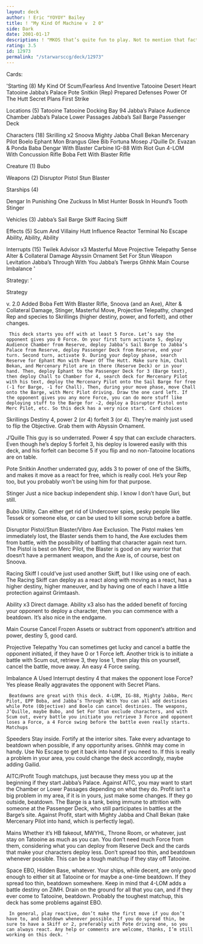 ```yaml
---
layout: deck
author: ! Eric "YOYOY" Bailey
title: ! "My Kind Of Machine v  2 0"
side: Dark
date: 2001-01-17
description: ! "MKOS that’s quite fun to play. Not to mention that fact that it’s pretty good."
rating: 3.5
id: 12973
permalink: "/starwarsccg/deck/12973"
---
```

Cards: 

'Starting (8)
My Kind Of Scum/Fearless And Inventive
Tatooine Desert Heart
Tatooine Jabba’s Palace
Pote Snitkin (Rep)
Prepared Defenses
Power Of The Hutt
Secret Plans
First Strike

Locations (5)
Tatooine
Tatooine Docking Bay 94
Jabba’s Palace Audience Chamber
Jabba’s Palace Lower Passages
Jabba’s Sail Barge Passenger Deck

Characters (18)
Skrilling x2
Snoova
Mighty Jabba
Chall Bekan
Mercenary Pilot
Boelo
Ephant Mon
Brangus Glee
Bib Fortuna
Mosep
J’Quille
Dr. Evazan & Ponda Baba
Dengar With Blaster Carbine
IG-88 With Riot Gun
4-LOM With Concussion Rifle
Boba Fett With Blaster Rifle

Creature (1)
Bubo

Weapons (2)
Disruptor Pistol
Stun Blaster

Starships (4)

Dengar In Punishing One
Zuckuss In Mist Hunter
Bossk In Hound’s Tooth
Stinger

Vehicles (3)
Jabba’s Sail Barge
Skiff
Racing Skiff

Effects (5)
Scum And Villainy
Hutt Influence
Reactor Terminal
No Escape
Ability, Ability, Ability

Interrupts (15)
Twilek Advisor x3
Masterful Move
Projective Telepathy
Sense
Alter & Collateral Damage
Abyssin Ornament
Set For Stun
Weapon Levitation
Jabba’s Through With You
Jabba’s Twerps
Ghhhk
Main Course
Imbalance '

Strategy: '

Strategy

v. 2.0 Added Boba Fett With Blaster Rifle, Snoova (and an Axe), Alter & Collateral Damage, Stinger, Masterful Move, Projective Telepathy, changed Rep and species to Skrillings (higher destiny, power, and forfeit), and other changes.

     This deck starts you off with at least 5 Force. Let’s say the opponent gives you 0 Force. On your first turn activate 5, deploy Audience Chamber from Reserve, deploy Jabba’s Sail Barge to Jabba’s Palace from Reserve, deploy Passenger Deck from Reserve, end your turn. Second turn, activate 9. During your deploy phase, search Reserve for Ephant Mon with Power Of The Hutt. Make sure him, Chall Bekan, and Mercenary Pilot are in there (Reserve Deck) or in your hand. Then, deploy Ephant to the Passenger Deck for 3 (Barge text), then deploy Chall to Chamber for 4, search deck for Mercenary Pilot with his text, deploy the Mercenary Pilot onto the Sail Barge for free (-1 for Barge, -1 for Chall). Then, during your move phase, move Chall onto the Barge, with Merc Pilot driving. Draw the one card left. If the opponent gives you any more Force, you can do more stuff like deploying stuff to the Barge for -2, deploy a Disruptor Pistol onto Merc Pilot, etc. So this deck has a very nice start. Card choices

Skrillings
     Destiny 4, power 2 (or 4) forfeit 3 (or 4). They’re mainly just used to flip the Objective. Grab them with Abyssin Ornament.

J’Quille
     This guy is so underrated. Power 4 spy that can exclude characters. Even though he’s deploy 5 forfeit 3, his deploy is lowered easily with this deck, and his forfeit can become 5 if you flip and no non-Tatooine locations are on table.

Pote Snitkin
     Another underrated guy, adds 3 to power of one of the Skiffs, and makes it move as a react for free, which is really cool. He’s your Rep too, but you probably won’t be using him for that purpose.

Stinger
     Just a nice backup independent ship. I know I don’t have Guri, but still.

Bubo
     Utility. Can either get rid of Undercover spies, pesky people like Tessek or someone else, or can be used to kill some scrub before a battle.

Disruptor Pistol/Stun Blaster/Vibro Axe
     Exclusion. The Pistol makes ’em immediately lost, the Blaster sends them to hand, the Axe excludes them from battle, with the possibility of battling that character again next turn. The Pistol is best on Merc Pilot, the Blaster is good on any warrior that doesn’t have a permanent weapon, and the Axe is, of course, best on Snoova.

Racing Skiff
     I could’ve just used another Skiff, but I like using one of each. The Racing Skiff can deploy as a react along with moving as a react, has a higher destiny, higher maneuver, and by having one of each I have a little protection against Grimtaash.

Ability x3
     Direct damage. Ability x3 also has the added benefit of forcing your opponent to deploy a character, then you can commence with a beatdown. It’s also nice in the endgame.

Main Course
     Cancel Frozen Assets or subtract from opponent’s attrition and power, destiny 5, good card.

Projective Telepathy
     You can sometimes get lucky and cancel a battle the opponent initiated, if they have 0 or 1 Force left. Another trick is to initiate a battle with Scum out, retrieve 3, they lose 1, then play this on yourself, cancel the battle, move away. An easy 4 Force swing.

Imbalance
     A Used Interrupt destiny 4 that makes the opponent lose Force? Yes please Really aggravates the opponent with Secret Plans.

     Beatdowns are great with this deck. 4-LOM, IG-88, Mighty Jabba, Merc Pilot, EPP Boba, and Jabba’s Through With You can all add destinies while Pote (Objective) and Boelo can cancel destinies. The weapons, J’Quille, maybe Bubo, and Set For Stun exclude characters, and with Scum out, every battle you initiate you retrieve 3 Force and opponent loses a Force, a 4 Force swing before the battle even really starts. Matchups

Speeders
     Stay inside. Fortify at the interior sites. Take every advantage to beatdown when possible, if any opportunity arises. Ghhhk may come in handy. Use No Escape to get it back into hand if you need to. If this is really a problem in your area, you could change the deck accordingly, maybe adding Gailid.

AITC/Profit
     Tough matchups, just because they mess you up at the beginning if they start Jabba’s Palace. Against AITC, you may want to start the Chamber or Lower Passages depending on what they do. Profit isn’t a big problem in my area, if it is in yours, just make some changes. If they go outside, beatdown. The Barge is a tank, being immune to attrition with someone at the Passenger Deck, who still participates in battles at the Barge’s site. Against Profit, start with Mighty Jabba and Chall Bekan (take Mercenary Pilot into hand, which is perfectly legal).

Mains
     Whether it’s HB fakeout, MWYHL, Throne Room, or whatever, just stay on Tatooine as much as you can. You don’t need much Force from them, considering what you can deploy from Reserve Deck and the cards that make your characters deploy less. Don’t spread too thin, and beatdown whenever possible. This can be a tough matchup if they stay off Tatooine.

Space
     EBO, Hidden Base, whatever. Your ships, while decent, are only good enough to either sit at Tatooine or for maybe a one-time beatdown. If they spread too thin, beatdown somewhere. Keep in mind that 4-LOM adds a battle destiny on ZiMH. Drain on the ground for all that you can, and if they ever come to Tatooine, beatdown. Probably the toughest matchup, this deck has some problems against EBO.

     In general, play reactive, don’t make the first move if you don’t have to, and beatdown whenever possible. If you do spread thin, be sure to have a Skiff or 2, preferably with Pote driving one, so you can always react. Any help or comments are welcome, thanks, I’m still working on this deck. '
